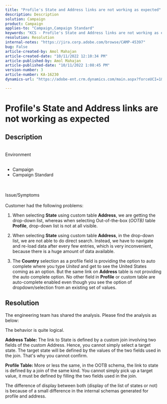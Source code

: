 ```yaml
---
title: "Profile's State and Address links are not working as expected"
description: Description
solution: Campaign
product: Campaign
applies-to: "Campaign,Campaign Standard"
keywords: "KCS - Profile's State and Address links are not working as expected "
resolution: Resolution
internal-notes: "https://jira.corp.adobe.com/browse/CAMP-45397"
bug: False
article-created-by: Amol Mahajan
article-created-date: "10/11/2022 12:10:34 PM"
article-published-by: Amol Mahajan
article-published-date: "10/11/2022 1:08:45 PM"
version-number: 3
article-number: KA-16230
dynamics-url: "https://adobe-ent.crm.dynamics.com/main.aspx?forceUCI=1&pagetype=entityrecord&etn=knowledgearticle&id=ca7341b2-5d49-ed11-bba2-002248086cae"

---
```

# Profile's State and Address links are not working as expected

## Description

<br>Environment<br><br>
- Campaign
- Campaign Standard

<br><br>Issue/Symptoms<br><br>
Customer had the following problems:

1. When selecting <b>State</b> using custom table <b>Address</b>, we are getting the drop-down list, whereas when selecting Out-of-the-box (*OOTB)* table <b>Profile</b>, drop-down list is not at all visible.

 2. When selecting <b>State</b> using custom table <b>Address</b>, in the drop-down list, we are not able to do direct search. Instead, we have to navigate and re-load data after every few entries, which is very inconvenient, because there is a huge amount of data available.

 3. The <b>Country</b> selection as a profile field is providing the option to auto complete where you type *United* and get to see the United States coming as an option. But the same link on <b>Address</b> table is not providing the auto complete option. No other field in <b>Profile</b> or custom table are auto-complete enabled even though you see the option of dropdown/selection from an existing set of values.


## Resolution


The engineering team has shared the analysis. Please find the analysis as below:

The behavior is quite logical.

<b>Address Table: </b>The link to State is defined by a custom join involving two fields of the custom Address. Hence, you cannot simply select a target state.
The target state will be defined by the values of the two fields used in the join. That's why you cannot confirm.

<b>Profile Table: </b>More or less the same, in the OOTB schema, the link to state is defined by a join of the same kind. You cannot simply pick up a target value, it must be defined by filling the two fields used in the join.

The difference of display between both (display of the list of states or not) is because of a small difference in the internal schemas generated for profile and address.


